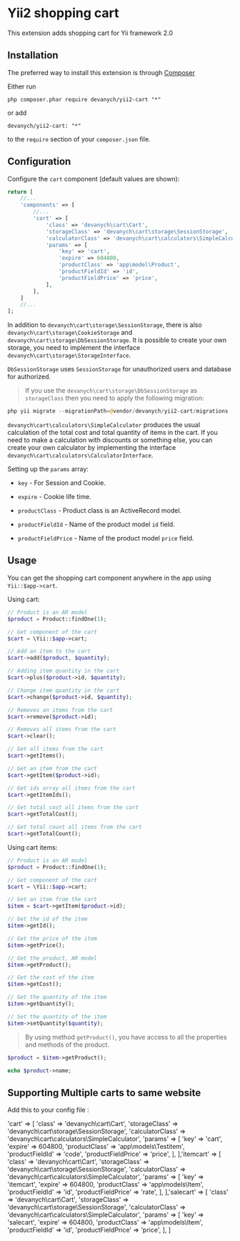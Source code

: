 # Yii2 shopping cart 

This extension adds shopping cart for Yii framework 2.0

## Installation

The preferred way to install this extension is through [Composer](https://getcomposer.org/download/)

Either run

```
php composer.phar require devanych/yii2-cart "*"
```

or add

```
devanych/yii2-cart: "*"
```

to the `require` section of your `composer.json` file.

## Configuration

Configure the `cart` component (default values are shown):

```php
return [
    //...
    'components' => [
        //...
        'cart' => [
            'class' => 'devanych\cart\Cart',
            'storageClass' => 'devanych\cart\storage\SessionStorage',
            'calculatorClass' => 'devanych\cart\calculators\SimpleCalculator',
            'params' => [
                'key' => 'cart',
                'expire' => 604800,
                'productClass' => 'app\model\Product',
                'productFieldId' => 'id',
                'productFieldPrice' => 'price',
            ],
        ],
    ]
    //...
];
```

In addition to `devanych\cart\storage\SessionStorage`, there is also `devanych\cart\storage\CookieStorage` and `devanych\cart\storage\DbSessionStorage`. It is possible to create your own storage, you need to implement the interface `devanych\cart\storage\StorageInterface`.

`DbSessionStorage` uses `SessionStorage` for unauthorized users and database for authorized.

> If you use the `devanych\cart\storage\DbSessionStorage` as `storageClass` then you need to apply the following migration:

```php
php yii migrate --migrationPath=@vendor/devanych/yii2-cart/migrations
```

`devanych\cart\calculators\SimpleCalculator` produces the usual calculation of the total cost and total quantity of items in the cart. If you need to make a calculation with discounts or something else, you can create your own calculator by implementing the interface `devanych\cart\calculators\CalculatorInterface`.

Setting up the `params` array: 

* `key` - For Session and Cookie.

* `expire` - Cookie life time.

* `productClass` - Product class is an ActiveRecord model.

* `productFieldId` - Name of the product model `id` field.

* `productFieldPrice` - Name of the product model `price` field.

## Usage

You can get the shopping cart component anywhere in the app using `Yii::$app->cart`.

Using cart:

```php
// Product is an AR model
$product = Product::findOne(1);

// Get component of the cart
$cart = \Yii::$app->cart;

// Add an item to the cart
$cart->add($product, $quantity);

// Adding item quantity in the cart
$cart->plus($product->id, $quantity);

// Change item quantity in the cart
$cart->change($product->id, $quantity);

// Removes an items from the cart
$cart->remove($product->id);

// Removes all items from the cart
$cart->clear();

// Get all items from the cart
$cart->getItems();

// Get an item from the cart
$cart->getItem($product->id);

// Get ids array all items from the cart
$cart->getItemIds();

// Get total cost all items from the cart
$cart->getTotalCost();

// Get total count all items from the cart
$cart->getTotalCount();
```

Using cart items:

```php
// Product is an AR model
$product = Product::findOne(1);

// Get component of the cart
$cart = \Yii::$app->cart;

// Get an item from the cart
$item = $cart->getItem($product->id);

// Get the id of the item
$item->getId();

// Get the price of the item
$item->getPrice();

// Get the product, AR model
$item->getProduct();

// Get the cost of the item
$item->getCost();

// Get the quantity of the item
$item->getQuantity();

// Set the quantity of the item
$item->setQuantity($quantity);
```

> By using method `getProduct()`, you have access to all the properties and methods of the product.

```php
$product = $item->getProduct();

echo $product->name;
```
## Supporting  Multiple carts to same website
Add this to your config file :

'cart' => [
            'class' => 'devanych\cart\Cart',
            'storageClass' => 'devanych\cart\storage\SessionStorage',
            'calculatorClass' => 'devanych\cart\calculators\SimpleCalculator',
            'params' => [
                'key' => 'cart',
                'expire' => 604800,
                'productClass' => 'app\models\Testitem',
                'productFieldId' => 'code',
                'productFieldPrice' => 'price',
            ],
        ],'itemcart' => [
            'class' => 'devanych\cart\Cart',
            'storageClass' => 'devanych\cart\storage\SessionStorage',
            'calculatorClass' => 'devanych\cart\calculators\SimpleCalculator',
            'params' => [
                'key' => 'itemcart',
                'expire' => 604800,
                'productClass' => 'app\models\Item',
                'productFieldId' => 'id',
                'productFieldPrice' => 'rate',
            ],
        ],'salecart' => [
            'class' => 'devanych\cart\Cart',
            'storageClass' => 'devanych\cart\storage\SessionStorage',
            'calculatorClass' => 'devanych\cart\calculators\SimpleCalculator',
            'params' => [
                'key' => 'salecart',
                'expire' => 604800,
                'productClass' => 'app\models\Item',
                'productFieldId' => 'id',
                'productFieldPrice' => 'price',
            ],
        ]



